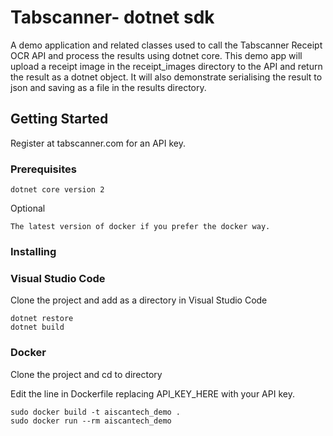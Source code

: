# Tabscanner- dotnet sdk

A demo application and related classes used to call the Tabscanner Receipt OCR API and process the results using dotnet core. This demo app will upload a receipt image in the receipt_images directory to the API and return the result as a dotnet object. It will also demonstrate serialising the result to json and saving as a file in the results directory.

## Getting Started

Register at tabscanner.com for an API key.

### Prerequisites

```
dotnet core version 2
```
Optional

```
The latest version of docker if you prefer the docker way.
```

### Installing

### Visual Studio Code

Clone the project and add as a directory in Visual Studio Code

```
dotnet restore
dotnet build
```

### Docker

Clone the project and cd to directory

Edit the line in Dockerfile replacing API_KEY_HERE with your API key.

```
sudo docker build -t aiscantech_demo .
sudo docker run --rm aiscantech_demo
```


